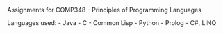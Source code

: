 Assignments for COMP348 - Principles of Programming Languages

Languages used:
            - Java
            - C
            - Common Lisp
            - Python
            - Prolog
            - C#, LINQ
            
